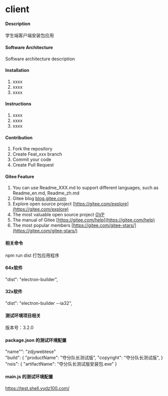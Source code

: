 # client

#### Description
学生端客户端安装包应用

#### Software Architecture
Software architecture description

#### Installation

1.  xxxx
2.  xxxx
3.  xxxx

#### Instructions

1.  xxxx
2.  xxxx
3.  xxxx

#### Contribution

1.  Fork the repository
2.  Create Feat_xxx branch
3.  Commit your code
4.  Create Pull Request


#### Gitee Feature

1.  You can use Readme\_XXX.md to support different languages, such as Readme\_en.md, Readme\_zh.md
2.  Gitee blog [blog.gitee.com](https://blog.gitee.com)
3.  Explore open source project [https://gitee.com/explore](https://gitee.com/explore)
4.  The most valuable open source project [GVP](https://gitee.com/gvp)
5.  The manual of Gitee [https://gitee.com/help](https://gitee.com/help)
6.  The most popular members  [https://gitee.com/gitee-stars/](https://gitee.com/gitee-stars/)


#### 相关命令
npm run dist   打包应用程序
#### 64x软件
"dist": "electron-builder",
#### 32x软件
"dist": "electron-builder --ia32",
#### 测试环境项目相关
版本号：3.2.0
#### package.json 的测试环境配置
"name"": "zdjywebtese"  
"build": {
    "productName": "夺分队长测试版",
    "copyright": "夺分队长测试版",
}
"nsis": {
      "artifactName": "夺分队长测试版安装包.exe"
    }
#### main.js 的测试环境配置
https://test.shell.yydz100.com/

